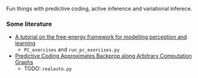 Fun things with predictive coding, active inference and variational inferece.

### Some literature
- [A tutorial on the free-energy framework for modelling perception and learning](https://www.researchgate.net/publication/287374750_A_tutorial_on_the_free-energy_framework_for_modelling_perception_and_learning)
    - `PC_exercises` and `run_pc_exercises.py`
- [Predictive Coding Approximates Backprop along Arbitrary Computation Graphs](https://arxiv.org/abs/2006.04182)
    - TODO: `realauto.py`
